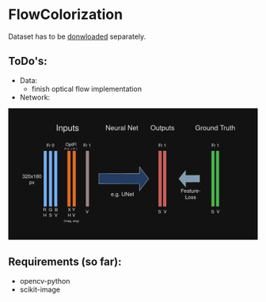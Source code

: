 # FlowColorization

Dataset has to be [donwloaded](https://davischallenge.org/davis2017/code.html) separately.

## ToDo's:
- Data:
  - finish optical flow implementation
- Network:

![NN IO Design](https://github.com/jan-spr/FlowColorization/blob/main/NN%20Diagram.png?raw=true)

## Requirements (so far):
- opencv-python
- scikit-image
